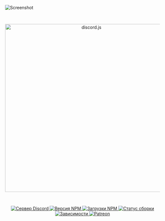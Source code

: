 <p><img src="https://media.discordapp.net/attachments/757169876451196969/855816652397871104/Screenshot_2021-06-19-17-27-15-26.png" width"200" alt="Screenshot" /></p>

<div align = "center">
  <br />
  <p>
    <a href="https://discord.js.org"> <img src = "https://discord.js.org/static/logo.svg" width = "546" alt = "discord.js" / > </a>
  </p>
  <br />
  <p>
    <a href="https://discord.gg/djs"> <img src = "https://img.shields.io/discord/222078108977594368?color=5865F2&logo=discord&logoColor=white" alt = "Сервер Discord" / > </a>
    <a href="https://www.npmjs.com/package/discord.js"> <img src = "https://img.shields.io/npm/v/discord.js.svg?maxAge=3600 "alt =" Версия NPM "/> </a>
    <a href="https://www.npmjs.com/package/discord.js"> <img src = "https://img.shields.io/npm/dt/discord.js.svg?maxAge=3600 "alt =" Загрузки NPM "/> </a>
    <a href="https://github.com/discordjs/discord.js/actions"> <img src = "https://github.com/discordjs/discord.js/workflows/Testing/badge.svg" alt = "Статус сборки" /> </a>
    <a href="https://david-dm.org/discordjs/discord.js"> <img src = "https://img.shields.io/david/discordjs/discord.js.svg?maxAge=3600 "alt =" Зависимости "/> </a>
    <a href="https://www.patreon.com/discordjs"> <img src = "https://img.shields.io/badge/donate-patreon-F96854.svg" alt = "Patreon" /> </a>
  </p>
</div>
